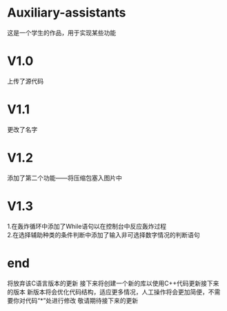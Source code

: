 # Auxiliary-assistants
这是一个学生的作品，用于实现某些功能  
# V1.0  
上传了源代码  
# V1.1  
更改了名字
# V1.2  
添加了第二个功能——将压缩包塞入图片中  
# V1.3  
1.在轰炸循环中添加了While语句以在控制台中反应轰炸过程  
2.在选择辅助种类的条件判断中添加了输入非可选择数字情况的判断语句  
# end
将放弃该C语言版本的更新
接下来将创建一个新的库以使用C++代码更新接下来的版本
新版本将会优化代码结构，适应更多情况，人工操作将会更加简便，不需要你对代码“*”处进行修改
敬请期待接下来的更新